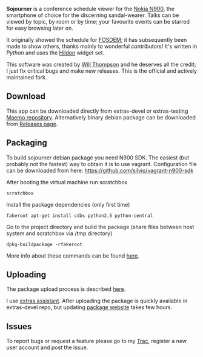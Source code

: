 **Sojourner** is a conference schedule viewer for the [Nokia N900](http://maemo.nokia.com/n900/), the smartphone of choice for the discerning sandal-wearer. Talks can be viewed by topic, by room or by time; your favourite events can be starred for easy browsing later on.

It originally showed the schedule for [FOSDEM](http://fosdem.org/); it has subsequently been made to show others, thanks mainly to wonderful contributors! It's written in *Python* and uses the [Hildon](http://pymaemo.garage.maemo.org/python_hildon_manual/) widget set. 

This software was created by [Will Thompson](http://willthompson.co.uk/) and he deserves all the credit; I just fix critical bugs and make new releases. This is the official and actively maintained fork.

Download
--------
This app can be downloaded directly from extras-devel or extras-testing [Maemo repository](http://maemo.org/packages/view/sojourner/). Alternatively binary debian package can be downloaded from [Releases page](https://github.com/loomchild/sojourner/releases).

Packaging
---------
To build sojourner debian package you need N900 SDK. The easiest (but probably not the fastest) way to obtain it is to use vagrant. Configuration file can be downloaded from here: https://github.com/silvio/vagrant-n900-sdk

After booting the virtual machine run scratchbox

	scratchbox

Install the package dependencies (only first time)
	
	fakeroot apt-get install cdbs python2.5 python-central

Go to the project directory and build the package (share files between host system and scratchbox via /tmp directory)
	
	dpkg-buildpackage -rfakeroot

More info about these commands can be found [here](http://wiki.maemo.org/Documentation/Maemo_5_Developer_Guide/Packaging,_Deploying_and_Distributing).

Uploading
---------
The package upload process is described [here](http://wiki.maemo.org/Uploading_to_Extras-devel).

I use [extras assistant](https://garage.maemo.org/extras-assistant/index.php). After uploading the package is quickly available in extras-devel repo, but updating [package website](http://maemo.org/packages/view/sojourner/) takes few hours.

Issues
------
To report bugs or request a feature please go to my [Trac](http://trac.loomchild.net/sojourner), register a new user account and post the issue.

